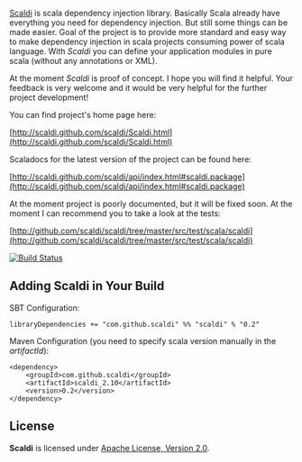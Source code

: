 [Scaldi](http://scaldi.github.com/scaldi/Scaldi.html) is scala dependency injection library. Basically Scala
already have everything you need for dependency injection. But still some things can be made easier.
Goal of the project is to provide more standard and easy way to make dependency injection in scala
projects consuming power of scala language. With *Scaldi* you can define your application modules in pure scala
(without any annotations or XML).

At the moment *Scaldi* is proof of concept. I hope you will find it helpful. Your feedback is very welcome and it would be very helpful
for the further project development!

You can find project's home page here:

[http://scaldi.github.com/scaldi/Scaldi.html](http://scaldi.github.com/scaldi/Scaldi.html)

Scaladocs for the latest version of the project can be found here:

[http://scaldi.github.com/scaldi/api/index.html#scaldi.package](http://scaldi.github.com/scaldi/api/index.html#scaldi.package)

At the moment project is poorly documented, but it will be fixed soon. At the moment I can recommend you to take a look
at the tests:

[http://github.com/scaldi/scaldi/tree/master/src/test/scala/scaldi](http://github.com/scaldi/scaldi/tree/master/src/test/scala/scaldi)

[![Build Status](https://travis-ci.org/scaldi/scaldi.png?branch=master)](https://travis-ci.org/scaldi/scaldi)

## Adding Scaldi in Your Build

SBT Configuration:

    libraryDependencies += "com.github.scaldi" %% "scaldi" % "0.2"

Maven Configuration (you need to specify scala version manually in the *artifactId*):

    <dependency>
        <groupId>com.github.scaldi</groupId>
        <artifactId>scaldi_2.10</artifactId>
        <version>0.2</version>
    </dependency>

## License

**Scaldi** is licensed under [Apache License, Version 2.0](http://www.apache.org/licenses/LICENSE-2.0).